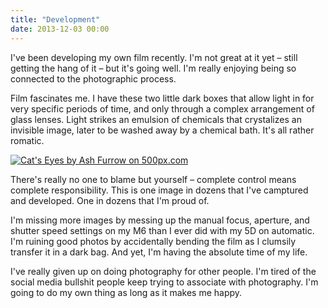 ```yaml
---
title: "Development"
date: 2013-12-03 00:00
---
```


<import><p>I've been developing my own film recently. I'm not great at it yet – still getting the hang of it – but it's going well. I'm really enjoying being so connected to the photographic process. </p>

<p>Film fascinates me. I have these two little dark boxes that allow light in for very specific periods of time, and only through a complex arrangement of glass lenses. Light strikes an emulsion of chemicals that crystalizes an invisible image, later to be washed away by a chemical bath. It's all rather romatic. </p>
<a href="http://500px.com/photo/53774114">
  <img src="http://ppcdn.500px.org/53774114/2fa691b358abdae27986d34d2070cf4d0b6cffe8/4.jpg" alt="Cat's Eyes by Ash Furrow on 500px.com" border="0" style="margin: 0 0 0 0;">
</a><p>There's really no one to blame but yourself – complete control means complete responsibility. This is one image in dozens that I've camptured and developed. One in dozens that I'm proud of. </p>

<p>I'm missing more images by messing up the manual focus, aperture, and shutter speed settings on my M6 than I ever did with my 5D on automatic. I'm ruining good photos by accidentally bending the film as I clumsily transfer it in a dark bag. And yet, I'm having the absolute time of my life. </p>

<p>I've really given up on doing photography for other people. I'm tired of the social media bullshit people keep trying to associate with photography. I'm going to do my own thing as long as it makes me happy. </p></import>

<!-- more -->


